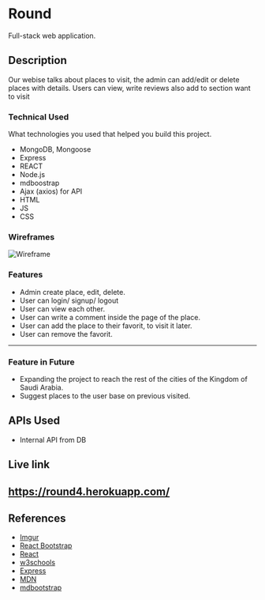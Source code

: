 # Round

Full-stack web application.


## Description

Our webise talks about places to visit, the admin can add/edit or delete places with details. Users can view, write reviews also add to section want to visit

### Technical Used
What technologies you used that helped you build this project. 

- MongoDB, Mongoose
- Express
- REACT
- Node.js
- mdboostrap
- Ajax (axios) for API
- HTML
- JS
- CSS


### Wireframes



![Wireframe](https://media.git.generalassemb.ly/user/32762/files/8e654a00-6b5f-11eb-8aa0-62a384748b2e)



### Features

- Admin create place, edit, delete.
- User can login/ signup/ logout
- User can view each other.
- User can write a comment inside the page of the place.
- User can add the place to their favorit, to visit it later.
- User can remove the favorit.



---

### Feature in Future

- Expanding the project to reach the rest of the cities of the Kingdom of Saudi Arabia.
- Suggest places to the user base on previous visited.

## APIs Used

- Internal API from DB

## Live link
https://round4.herokuapp.com/
---

## References

- [Imgur](https://imgur.com/signin?redirect=https%3A%2F%2Fapi.imgur.com%2Foauth2%2Faddclient)
- [React Bootstrap](https://react-bootstrap.github.io/)
- [React](https://reactjs.org/)
- [w3schools](https://www.w3schools.com/)
- [Express](https://www.npmjs.com/package/express)
- [MDN](https://developer.mozilla.org/en-US/)
- [mdbootstrap](https://mdbootstrap.com/docs/react/forms/basic/)

